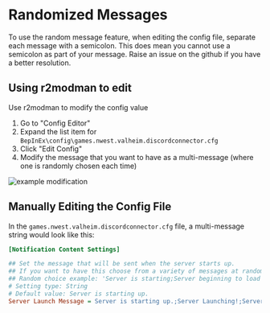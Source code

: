 # Randomized Messages

To use the random message feature, when editing the config file, separate each message with a semicolon. This does mean you cannot use a semicolon as part of your message. Raise an issue on the github if you have a better resolution.

## Using r2modman to edit

Use r2modman to modify the config value

1. Go to "Config Editor"
2. Expand the list item for `BepInEx\config\games.nwest.valheim.discordconnector.cfg`
3. Click "Edit Config"
4. Modify the message that you want to have as a multi-message (where one is randomly chosen each time)

![example modification](/img/howto-6.png)

## Manually Editing the Config File

In the `games.nwest.valheim.discordconnector.cfg` file, a multi-message string would look like this:

```ini
[Notification Content Settings]

## Set the message that will be sent when the server starts up.
## If you want to have this choose from a variety of messages at random, separate each message with a semicolon ';'
## Random choice example: 'Server is starting;Server beginning to load'
# Setting type: String
# Default value: Server is starting up.
Server Launch Message = Server is starting up.;Server Launching!;Server taking off.
```
